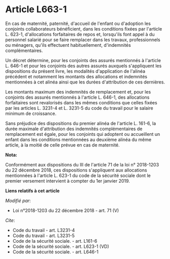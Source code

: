 # Article L663-1

En cas de maternité, paternité, d'accueil de l'enfant ou d'adoption les conjoints collaborateurs bénéficient, dans les
conditions fixées par l'article L. 623-1, d'allocations forfaitaires de repos et, lorsqu'ils font appel à du personnel
salarié pour se faire remplacer dans les travaux, professionnels ou ménagers, qu'ils effectuent habituellement, d'indemnités
complémentaires. 

Un décret détermine, pour les conjoints des assurés mentionnés à l'article L. 646-1 et pour les conjoints des autres assurés
auxquels s'appliquent les dispositions du présent livre, les modalités d'application de l'alinéa précédent et notamment les
montants des allocations et indemnités mentionnées à cet alinéa ainsi que les durées d'attribution de ces dernières. 

Les montants maximum des indemnités de remplacement et, pour les conjoints des assurés mentionnés à l'article L. 646-1, des
allocations forfaitaires sont revalorisés dans les mêmes conditions que celles fixées par les articles L. 3231-4 et L. 3231-5
du code du travail pour le salaire minimum de croissance. 

Sans préjudice des dispositions du premier alinéa de l'article L. 161-6, la durée maximale d'attribution des indemnités
complémentaires de remplacement est égale, pour les conjoints qui adoptent ou accueillent un enfant dans les conditions
mentionnées au deuxième alinéa du même article, à la moitié de celle prévue en cas de maternité.

**Nota:**

Conformément aux dispositions du III de l'article 71 de la loi n° 2018-1203 du 22 décembre 2018, ces dispositions
s'appliquent aux allocations mentionnées à l'article L. 623-1 du code de la sécurité sociale dont le premier versement
intervient à compter du 1er janvier 2019.

**Liens relatifs à cet article**

_Modifié par_:

  - Loi n°2018-1203 du 22 décembre 2018 - art. 71 (V)

_Cite_:

  - Code du travail - art. L3231-4
  - Code du travail - art. L3231-5
  - Code de la sécurité sociale. - art. L161-6
  - Code de la sécurité sociale. - art. L623-1 (VD)
  - Code de la sécurité sociale. - art. L646-1
